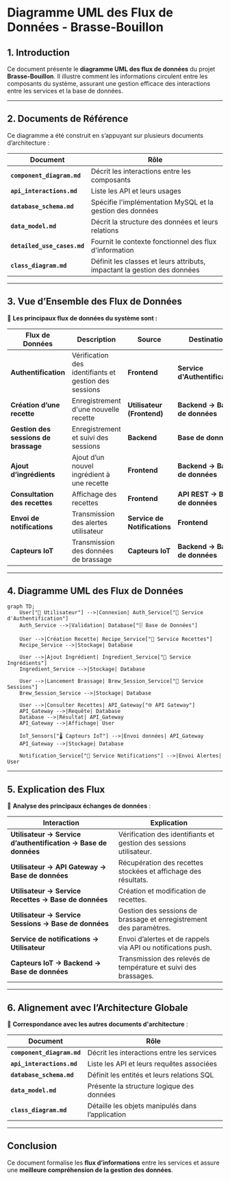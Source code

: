# Diagramme UML des Flux de Données - Brasse-Bouillon

## 1. Introduction

Ce document présente le **diagramme UML des flux de données** du projet **Brasse-Bouillon**. Il illustre comment les informations circulent entre les composants du système, assurant une gestion efficace des interactions entre les services et la base de données.

---

## 2. Documents de Référence

Ce diagramme a été construit en s’appuyant sur plusieurs documents d’architecture :

| Document | Rôle |
|------------|------------|
| **`component_diagram.md`** | Décrit les interactions entre les composants |
| **`api_interactions.md`** | Liste les API et leurs usages |
| **`database_schema.md`** | Spécifie l'implémentation MySQL et la gestion des données |
| **`data_model.md`** | Décrit la structure des données et leurs relations |
| **`detailed_use_cases.md`** | Fournit le contexte fonctionnel des flux d'information |
| **`class_diagram.md`** | Définit les classes et leurs attributs, impactant la gestion des données |

---

## 3. Vue d’Ensemble des Flux de Données

📌 **Les principaux flux de données du système sont :**  

| Flux de Données | Description | Source | Destination |
|----------------|------------|--------|------------|
| **Authentification** | Vérification des identifiants et gestion des sessions | **Frontend** | **Service d'Authentification** |
| **Création d’une recette** | Enregistrement d'une nouvelle recette | **Utilisateur (Frontend)** | **Backend → Base de données** |
| **Gestion des sessions de brassage** | Enregistrement et suivi des sessions | **Backend** | **Base de données** |
| **Ajout d’ingrédients** | Ajout d’un nouvel ingrédient à une recette | **Frontend** | **Backend → Base de données** |
| **Consultation des recettes** | Affichage des recettes | **Frontend** | **API REST → Base de données** |
| **Envoi de notifications** | Transmission des alertes utilisateur | **Service de Notifications** | **Frontend** |
| **Capteurs IoT** | Transmission des données de brassage | **Capteurs IoT** | **Backend → Base de données** |

---

## 4. Diagramme UML des Flux de Données

```mermaid
graph TD;
    User["👤 Utilisateur"] -->|Connexion| Auth_Service["🔑 Service d'Authentification"]
    Auth_Service -->|Validation| Database["🗄️ Base de Données"]
    
    User -->|Création Recette| Recipe_Service["📖 Service Recettes"]
    Recipe_Service -->|Stockage| Database
    
    User -->|Ajout Ingrédient| Ingredient_Service["🥦 Service Ingrédients"]
    Ingredient_Service -->|Stockage| Database
    
    User -->|Lancement Brassage| Brew_Session_Service["🍺 Service Sessions"]
    Brew_Session_Service -->|Stockage| Database

    User -->|Consulter Recettes| API_Gateway["🌐 API Gateway"]
    API_Gateway -->|Requête| Database
    Database -->|Résultat| API_Gateway
    API_Gateway -->|Affichage| User

    IoT_Sensors["🌡️ Capteurs IoT"] -->|Envoi données| API_Gateway
    API_Gateway -->|Stockage| Database

    Notification_Service["📢 Service Notifications"] -->|Envoi Alertes| User
```

---

## 5. Explication des Flux

📌 **Analyse des principaux échanges de données** :  

| Interaction | Explication |
|------------|------------|
| **Utilisateur → Service d’authentification → Base de données** | Vérification des identifiants et gestion des sessions utilisateur. |
| **Utilisateur → API Gateway → Base de données** | Récupération des recettes stockées et affichage des résultats. |
| **Utilisateur → Service Recettes → Base de données** | Création et modification de recettes. |
| **Utilisateur → Service Sessions → Base de données** | Gestion des sessions de brassage et enregistrement des paramètres. |
| **Service de notifications → Utilisateur** | Envoi d’alertes et de rappels via API ou notifications push. |
| **Capteurs IoT → Backend → Base de données** | Transmission des relevés de température et suivi des brassages. |

---

## 6. Alignement avec l’Architecture Globale

📌 **Correspondance avec les autres documents d'architecture** :

| Document | Rôle |
|------------|------------|
| **`component_diagram.md`** | Décrit les interactions entre les services |
| **`api_interactions.md`** | Liste les API et leurs requêtes associées |
| **`database_schema.md`** | Définit les entités et leurs relations SQL |
| **`data_model.md`** | Présente la structure logique des données |
| **`class_diagram.md`** | Détaille les objets manipulés dans l’application |

---

## **Conclusion**

Ce document formalise les **flux d’informations** entre les services et assure une **meilleure compréhension de la gestion des données**.
